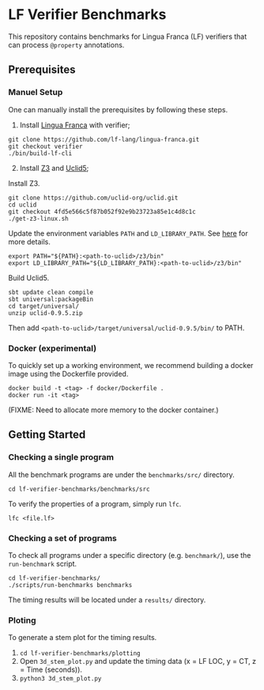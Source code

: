 # LF Verifier Benchmarks
This repository contains benchmarks for Lingua Franca (LF) verifiers that can
process `@property` annotations.

## Prerequisites

### Manuel Setup
One can manually install the prerequisites by following these steps.

1. Install [Lingua Franca](https://www.lf-lang.org) with verifier;
```
git clone https://github.com/lf-lang/lingua-franca.git
git checkout verifier
./bin/build-lf-cli
```

2. Install [Z3](https://github.com/Z3Prover/z3) and
   [Uclid5](https://github.com/uclid-org/uclid);

Install Z3.

```
git clone https://github.com/uclid-org/uclid.git
cd uclid
git checkout 4fd5e566c5f87b052f92e9b23723a85e1c4d8c1c
./get-z3-linux.sh
```

Update the environment variables `PATH` and `LD_LIBRARY_PATH`. See
[here](https://github.com/uclid-org/uclid#installation-of-prerequisites-on-linux)
for more details.

```
export PATH="${PATH}:<path-to-uclid>/z3/bin"
export LD_LIBRARY_PATH="${LD_LIBRARY_PATH}:<path-to-uclid>/z3/bin"
```

Build Uclid5.

```
sbt update clean compile
sbt universal:packageBin
cd target/universal/
unzip uclid-0.9.5.zip
```
Then add `<path-to-uclid>/target/universal/uclid-0.9.5/bin/` to PATH.

### Docker (experimental)
To quickly set up a working environment, we recommend building a docker image
using the Dockerfile provided.
```
docker build -t <tag> -f docker/Dockerfile .
docker run -it <tag>
```
(FIXME: Need to allocate more memory to the docker container.)

## Getting Started

### Checking a single program
All the benchmark programs are under the `benchmarks/src/` directory.
```
cd lf-verifier-benchmarks/benchmarks/src
```
To verify the properties of a program, simply run `lfc`.
```
lfc <file.lf>
```

### Checking a set of programs
To check all programs under a specific directory (e.g. `benchmark/`), use the
`run-benchmark` script.
```
cd lf-verifier-benchmarks/
./scripts/run-benchmarks benchmarks
```
The timing results will be located under a `results/` directory.

### Ploting
To generate a stem plot for the timing results.
1. `cd lf-verifier-benchmarks/plotting`
1. Open `3d_stem_plot.py` and update the timing data (x = LF LOC, y = CT, z =
   Time (seconds)).
2. `python3 3d_stem_plot.py`